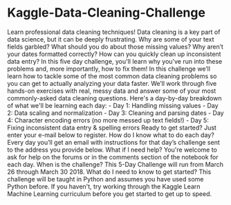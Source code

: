 # Kaggle-Data-Cleaning-Challenge
Learn professional data cleaning techniques! Data cleaning is a key part of data science, but it can be deeply frustrating. Why are some of your text fields garbled? What should you do about those missing values? Why aren’t your dates formatted correctly? How can you quickly clean up inconsistent data entry? In this five day challenge, you'll learn why you've run into these problems and, more importantly, how to fix them! In this challenge we’ll learn how to tackle some of the most common data cleaning problems so you can get to actually analyzing your data faster. We’ll work through five hands-on exercises with real, messy data and answer some of your most commonly-asked data cleaning questions. Here's a day-by-day breakdown of what we'll be learning each day:  - Day 1: Handling missing values  - Day 2: Data scaling and normalization  - Day 3: Cleaning and parsing dates  - Day 4: Character encoding errors (no more messed up text fields!)  - Day 5: Fixing inconsistent data entry &amp; spelling errors Ready to get started? Just enter your e-mail below to register.   How do I know what to do each day? Every day you’ll get an email with instructions for that day’s challenge sent to the address you provide below. What if I need help? You're welcome to ask for help on the forums or in the comments section of the notebook for each day. When is the challenge? This 5-Day Challenge will run from March 26 through March 30 2018. What do I need to know to get started? This challenge will be taught in Python and assumes you have used some Python before. If you haven't, try working through the Kaggle Learn Machine Learning curriculum before you get started to get up to speed.
